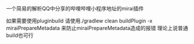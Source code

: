 一个简易的解析QQ中分享的哔哩哔哩小程序地址的mirai插件

如果需要使用pluginbuild 请使用./gradlew clean buildPlugin -x miraiPrepareMetadata 来防止miraiPrepareMetadata造成的报错
理论上说普通build也可行
